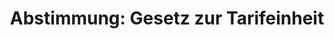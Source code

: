 ---
abstimmung:
  abstimmung: 1
  bundestagssitzung: 107
  legislaturperiode: 18
categories:
- Arbeit
- Soziales
data:
- title: Abstimmungsergebnis 20150522_1-data.pdf
  url: /res/abstimmungsliste/20150522_1-data.pdf
- title: Abstimmungsergebnis 20150522_1_xls-data.csv
  url: /res/abstimmungsliste/analyses/20150522_1_xls-data.csv
documents:
- local: /res/abstimmungsdaten/018-107-01/1804062.pdf
  title: Drucksache 18/04062.pdf
  url: http://dip21.bundestag.de/dip21/btd/18/040/1804062.pdf
- local: /res/abstimmungsdaten/018-107-01/1804966.pdf
  title: Drucksache 18/04966.pdf
  url: http://dip21.bundestag.de/dip21/btd/18/049/1804966.pdf
ergebnis:
  cdu/csu:
    enthaltung: 8
    gesamt: 311
    ja: 269
    nein: 16
    nichtabgegeben: 18
    ungueltig: 0
  die.linke:
    enthaltung: 0
    gesamt: 64
    ja: 0
    nein: 57
    nichtabgegeben: 7
    ungueltig: 0
  file: 20150522_1_xls-data.csv
  gruenen:
    enthaltung: 5
    gesamt: 63
    ja: 0
    nein: 52
    nichtabgegeben: 6
    ungueltig: 0
  spd:
    enthaltung: 3
    gesamt: 193
    ja: 175
    nein: 1
    nichtabgegeben: 14
    ungueltig: 0
layout: abstimmung
links:
- title: https://www.bundestag.de/parlament/plenum/abstimmung/abstimmung?id=341
  url: https://www.bundestag.de/parlament/plenum/abstimmung/abstimmung?id=341
- title: http://www.abgeordnetenwatch.de/tarifeinheitsgesetz-1105-730.html
  url: http://www.abgeordnetenwatch.de/tarifeinheitsgesetz-1105-730.html
preview: "Deutscher Bundestag\n\n107. Sitzung des Deutschen Bundestages\nam Freitag,\
  \ 22.Mai 2015\n\nEndg\xFCltiges Ergebnis der Namentlichen Abstimmung Nr. 1\n\nGesetzentwurf\
  \ der Bundesregierung\nEntwurf eines Gesetzes zur Tarifeinheit (Tarifeinheitsgesetz)\n\
  Drs. 18/4062 und 18/4966\n\nAbgegebene Stimmen insgesamt:\n\n586\n\nNicht abgegebene\
  \ Stimmen:\nJa-Stimmen:\n\n45\n444\n\nNein-Stimmen:\n\n126\n\nEnthaltungen:\n\n\
  16\n\nUng\xFCltige:\n\nBerlin, den 22.05.2015\n\n0\n\nBeginn: 10:22\nEnde: 10:24\n"
tags:
- Tarif
- Arbeitnehmer
- Arbeitgeber
- Gehalt
title: 'Abstimmung: Gesetz zur Tarifeinheit'
---